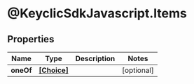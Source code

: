 # @KeyclicSdkJavascript.Items

## Properties
Name | Type | Description | Notes
------------ | ------------- | ------------- | -------------
**oneOf** | [**[Choice]**](Choice.md) |  | [optional] 


